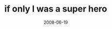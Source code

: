 ---
layout: base.njk
title : 'if only I was a super hero' 
view_title : 'if only I was a super hero' 
year : '2008' 
date : '2008-06-19' 
img_file : '/drawing/ifonlyiwasasuperhero.png' 
html_file : 'ifonlyiwasasuperhero' 
next_html : 'illneverforgethim.html' 
year_order : '259' 
permalink : "title/{{html_file}}.html"
---